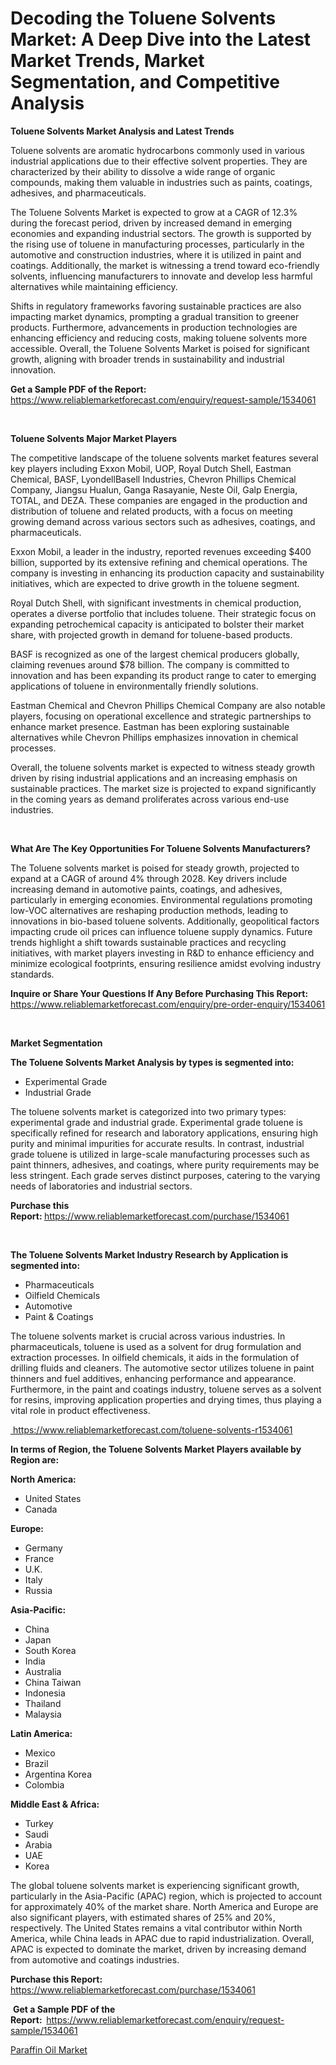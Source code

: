 <p><h1>Decoding the Toluene Solvents Market: A Deep Dive into the Latest Market Trends, Market Segmentation, and Competitive Analysis</h1></p><p><strong>Toluene Solvents Market Analysis and Latest Trends</strong></p>
<p><p>Toluene solvents are aromatic hydrocarbons commonly used in various industrial applications due to their effective solvent properties. They are characterized by their ability to dissolve a wide range of organic compounds, making them valuable in industries such as paints, coatings, adhesives, and pharmaceuticals.</p><p>The Toluene Solvents Market is expected to grow at a CAGR of 12.3% during the forecast period, driven by increased demand in emerging economies and expanding industrial sectors. The growth is supported by the rising use of toluene in manufacturing processes, particularly in the automotive and construction industries, where it is utilized in paint and coatings. Additionally, the market is witnessing a trend toward eco-friendly solvents, influencing manufacturers to innovate and develop less harmful alternatives while maintaining efficiency.</p><p>Shifts in regulatory frameworks favoring sustainable practices are also impacting market dynamics, prompting a gradual transition to greener products. Furthermore, advancements in production technologies are enhancing efficiency and reducing costs, making toluene solvents more accessible. Overall, the Toluene Solvents Market is poised for significant growth, aligning with broader trends in sustainability and industrial innovation.</p></p>
<p><strong>Get a Sample PDF of the Report:&nbsp;</strong> <a href="https://www.reliablemarketforecast.com/enquiry/request-sample/1534061?utm_campaign=2479&utm_medium=2&utm_source=Github&utm_content=ia&utm_term=31032025&utm_id=toluene-solvents">https://www.reliablemarketforecast.com/enquiry/request-sample/1534061</a></p>
<p>&nbsp;</p>
<p><strong>Toluene Solvents Major Market Players</strong></p>
<p><p>The competitive landscape of the toluene solvents market features several key players including Exxon Mobil, UOP, Royal Dutch Shell, Eastman Chemical, BASF, LyondellBasell Industries, Chevron Phillips Chemical Company, Jiangsu Hualun, Ganga Rasayanie, Neste Oil, Galp Energia, TOTAL, and DEZA. These companies are engaged in the production and distribution of toluene and related products, with a focus on meeting growing demand across various sectors such as adhesives, coatings, and pharmaceuticals.</p><p>Exxon Mobil, a leader in the industry, reported revenues exceeding $400 billion, supported by its extensive refining and chemical operations. The company is investing in enhancing its production capacity and sustainability initiatives, which are expected to drive growth in the toluene segment.</p><p>Royal Dutch Shell, with significant investments in chemical production, operates a diverse portfolio that includes toluene. Their strategic focus on expanding petrochemical capacity is anticipated to bolster their market share, with projected growth in demand for toluene-based products.</p><p>BASF is recognized as one of the largest chemical producers globally, claiming revenues around $78 billion. The company is committed to innovation and has been expanding its product range to cater to emerging applications of toluene in environmentally friendly solutions.</p><p>Eastman Chemical and Chevron Phillips Chemical Company are also notable players, focusing on operational excellence and strategic partnerships to enhance market presence. Eastman has been exploring sustainable alternatives while Chevron Phillips emphasizes innovation in chemical processes.</p><p>Overall, the toluene solvents market is expected to witness steady growth driven by rising industrial applications and an increasing emphasis on sustainable practices. The market size is projected to expand significantly in the coming years as demand proliferates across various end-use industries.</p></p>
<p>&nbsp;</p>
<p><strong>What Are The Key Opportunities For Toluene Solvents Manufacturers?</strong></p>
<p><p>The Toluene solvents market is poised for steady growth, projected to expand at a CAGR of around 4% through 2028. Key drivers include increasing demand in automotive paints, coatings, and adhesives, particularly in emerging economies. Environmental regulations promoting low-VOC alternatives are reshaping production methods, leading to innovations in bio-based toluene solvents. Additionally, geopolitical factors impacting crude oil prices can influence toluene supply dynamics. Future trends highlight a shift towards sustainable practices and recycling initiatives, with market players investing in R&D to enhance efficiency and minimize ecological footprints, ensuring resilience amidst evolving industry standards.</p></p>
<p><strong>Inquire or Share Your Questions If Any Before Purchasing This Report:</strong> <a href="https://www.reliablemarketforecast.com/enquiry/pre-order-enquiry/1534061?utm_campaign=2479&utm_medium=2&utm_source=Github&utm_content=ia&utm_term=31032025&utm_id=toluene-solvents">https://www.reliablemarketforecast.com/enquiry/pre-order-enquiry/1534061</a></p>
<p>&nbsp;</p>
<p><strong>Market Segmentation</strong></p>
<p><strong>The Toluene Solvents Market Analysis by types is segmented into:</strong></p>
<p><ul><li>Experimental Grade</li><li>Industrial Grade</li></ul></p>
<p><p>The toluene solvents market is categorized into two primary types: experimental grade and industrial grade. Experimental grade toluene is specifically refined for research and laboratory applications, ensuring high purity and minimal impurities for accurate results. In contrast, industrial grade toluene is utilized in large-scale manufacturing processes such as paint thinners, adhesives, and coatings, where purity requirements may be less stringent. Each grade serves distinct purposes, catering to the varying needs of laboratories and industrial sectors.</p></p>
<p><strong>Purchase this Report:&nbsp;</strong><a href="https://www.reliablemarketforecast.com/purchase/1534061?utm_campaign=2479&utm_medium=2&utm_source=Github&utm_content=ia&utm_term=31032025&utm_id=toluene-solvents">https://www.reliablemarketforecast.com/purchase/1534061</a></p>
<p>&nbsp;</p>
<p><strong>The Toluene Solvents Market Industry Research by Application is segmented into:</strong></p>
<p><ul><li>Pharmaceuticals</li><li>Oilfield Chemicals</li><li>Automotive</li><li>Paint & Coatings</li></ul></p>
<p><p>The toluene solvents market is crucial across various industries. In pharmaceuticals, toluene is used as a solvent for drug formulation and extraction processes. In oilfield chemicals, it aids in the formulation of drilling fluids and cleaners. The automotive sector utilizes toluene in paint thinners and fuel additives, enhancing performance and appearance. Furthermore, in the paint and coatings industry, toluene serves as a solvent for resins, improving application properties and drying times, thus playing a vital role in product effectiveness.</p></p>
<p><a href="https://www.reliablemarketforecast.com/toluene-solvents-r1534061?utm_campaign=2479&utm_medium=2&utm_source=Github&utm_content=ia&utm_term=31032025&utm_id=toluene-solvents">&nbsp;https://www.reliablemarketforecast.com/toluene-solvents-r1534061</a></p>
<p><strong>In terms of Region, the Toluene Solvents Market Players available by Region are:</strong></p>
<p>
    <p> <strong> North America: </strong>
        <ul>
            <li>United States</li>
            <li>Canada</li>
        </ul>
        </p> 
    <p> <strong> Europe: </strong>
        <ul>
            <li>Germany</li>
            <li>France</li>
            <li>U.K.</li>
            <li>Italy</li>
            <li>Russia</li>
        </ul>
        </p> 
    <p> <strong> Asia-Pacific: </strong>
        <ul>
            <li>China</li>
            <li>Japan</li>
            <li>South Korea</li>
            <li>India</li>
            <li>Australia</li>
            <li>China Taiwan</li>
            <li>Indonesia</li>
            <li>Thailand</li>
            <li>Malaysia</li>
        </ul>
        </p> 
    <p> <strong> Latin America: </strong>
        <ul>
            <li>Mexico</li>
            <li>Brazil</li>
            <li>Argentina Korea</li>
            <li>Colombia</li>
        </ul>
        </p> 
    <p> <strong> Middle East & Africa: </strong>
        <ul>
            <li>Turkey</li>
            <li>Saudi</li>
            <li>Arabia</li>
            <li>UAE</li>
            <li>Korea</li>
        </ul>
    </p>
    </p>
<p><p>The global toluene solvents market is experiencing significant growth, particularly in the Asia-Pacific (APAC) region, which is projected to account for approximately 40% of the market share. North America and Europe are also significant players, with estimated shares of 25% and 20%, respectively. The United States remains a vital contributor within North America, while China leads in APAC due to rapid industrialization. Overall, APAC is expected to dominate the market, driven by increasing demand from automotive and coatings industries.</p></p>
<p><strong>Purchase this Report: </strong><a href="https://www.reliablemarketforecast.com/purchase/1534061?utm_campaign=2479&utm_medium=2&utm_source=Github&utm_content=ia&utm_term=31032025&utm_id=toluene-solvents">https://www.reliablemarketforecast.com/purchase/1534061</a></p>
<p>&nbsp;<strong>Get a Sample PDF of the Report:&nbsp;&nbsp;</strong><a href="https://www.reliablemarketforecast.com/enquiry/request-sample/1534061?utm_campaign=2479&utm_medium=2&utm_source=Github&utm_content=ia&utm_term=31032025&utm_id=toluene-solvents">https://www.reliablemarketforecast.com/enquiry/request-sample/1534061</a></p>
<p><strong></strong></p>
<p><p><a href="https://github.com/lizamflotow/Market-Research-Report-List-1/blob/main/paraffin-oil-market.md?utm_campaign=2479&utm_medium=2&utm_source=Github&utm_content=ia&utm_term=31032025&utm_id=toluene-solvents">Paraffin Oil Market</a></p></p>